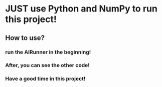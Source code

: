 # JUST use Python and NumPy to run this project!
## How to use?
### run the AIRunner in the beginning!
### After, you can see the other code!
### Have a good time in this project!
